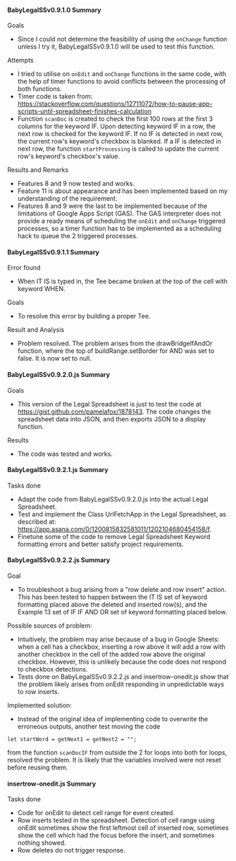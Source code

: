 #### BabyLegalSSv0.9.1.0 Summary
Goals
- Since I could not determine the feasibility of using the `onChange` function unless I try it, BabyLegalSSv0.9.1.0 will be used to test this function.

Attempts
- I tried to utilise on `onEdit` and `onChange` functions in the same code, with the help of timer functions to avoid conflicts between the processing of both functions.
- Timer code is taken from: https://stackoverflow.com/questions/12711072/how-to-pause-app-scripts-until-spreadsheet-finishes-calculation
- Function `scanDoc` is created to check the first 100 rows at the first 3 columns for the keyword IF.  Upon detecting keyword IF in a row, the next row is checked for the keyword IF.  If no IF is detected in next row, the current row's keyword's checkbox is blanked.  If a IF is detected in next row, the function `startProcessing` is called to update the current row's keyword's checkbox's value.

Results and Remarks
- Features 8 and 9 now tested and works.
- Feature 11 is about appearance and has been implemented based on my understanding of the requirement.
- Features 8 and 9 were the last to be implemented because of the limitations of Google Apps Script (GAS).  The GAS interpreter does not provide a ready means of scheduling the `onEdit` and `onChange` triggered processes, so a timer function has to be implemented as a scheduling hack to queue the 2 triggered processes.

#### BabyLegalSSv0.9.1.1 Summary
Error found
- When IT IS is typed in, the Tee became broken at the top of the cell with keyword WHEN.

Goals
- To resolve this error by building a proper Tee.

Result and Analysis
- Problem resolved.  The problem arises from the drawBridgeIfAndOr function, where the top of buildRange.setBorder for AND was set to false.  It is now set to null.

#### BabyLegalSSv0.9.2.0.js Summary
Goals
- This version of the Legal Spreadsheet is just to test the code at https://gist.github.com/pamelafox/1878143.  The code changes the spreadsheet data into JSON, and then exports JSON to a display function.

Results
- The code was tested and works.

#### BabyLegalSSv0.9.2.1.js Summary
Tasks done
- Adapt the code from BabyLegalSSv0.9.2.0.js into the actual Legal Spreadsheet.
- Test and implement the Class UrlFetchApp in the Legal Spreadsheet, as described at: https://app.asana.com/0/1200815832581011/1202104680454158/f.
- Finetune some of the code to remove Legal Spreadsheet Keyword formatting errors and better satisfy project requirements.

#### BabyLegalSSv0.9.2.2.js Summary
Goal
- To troubleshoot a bug arising from a "row delete and row insert" action.  This has been tested to happen between the IT IS set of keyword formatting placed above the deleted and inserted row(s), and the Example 13 set of IF IF AND OR set of keyword formatting placed below.

Possible sources of problem:
- Intuitively, the problem may arise because of a bug in Google Sheets: when a cell has a checkbox, inserting a row above it will add a row with another checkbox in the cell of the added row above the original checkbox.  However, this is unlikely because the code does not respond to checkbox detections.  
- Tests done on BabyLegalSSv0.9.2.2.js and insertrow-onedit.js show that the problem likely arises from onEdit responding in unpredictable ways to row inserts.  

Implemented solution:
- Instead of the original idea of implementing code to overwrite the erroneous outputs, another test moving the code

`let startWord = getNext1 = getNext2 = "";`

from the function `scanDocIF` from outside the 2 for loops into both for loops, resolved the problem.  It is likely that the variables involved were not reset before reusing them.  

#### insertrow-onedit.js Summary
Tasks done
- Code for onEdit to detect cell range for event created.
- Row inserts tested in the spreadsheet.  Detection of cell range using onEdit sometimes show the first leftmost cell of inserted row, sometimes show the cell which had the focus before the insert, and sometimes nothing showed.  
- Row deletes do not trigger response.  


